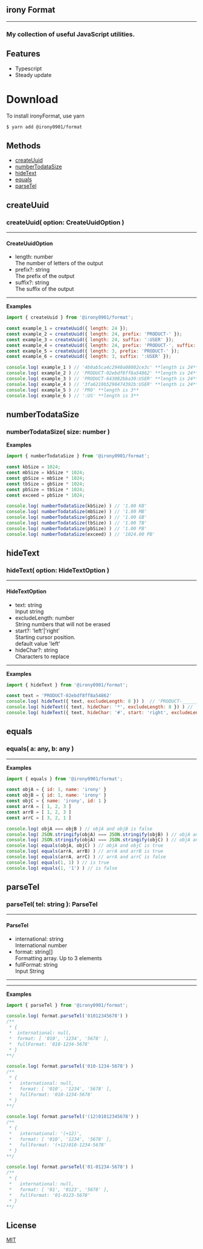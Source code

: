 ## irony Format
---
### My collection of useful JavaScript utilities.
## Features
* Typescript
* Steady update

# Download
To install ironyFormat, use yarn
```
$ yarn add @irony0901/format
```
## Methods
* [createUuid](#createUuid)
* [numberTodataSize](#numberTodataSize)
* [hideText](#hideText)
* [equals](#equals)
* [parseTel](#parseTel)

## createUuid
### createUuid( option: CreateUuidOption )
---
#### CreateUuidOption
- length: number   
  The number of letters of the output
- prefix?: string   
  The prefix of the output
- suffix?: string   
  The suffix of the output
---
**Examples**
``` javascript
import { createUuid } from '@irony0901/format';

const example_1 = createUuid({ length: 24 });
const example_2 = createUuid({ length: 24, prefix: 'PRODUCT-' });
const example_3 = createUuid({ length: 24, suffix: ':USER' });
const example_4 = createUuid({ length: 24, prefix: 'PRODUCT-', suffix: ':USER' });
const example_5 = createUuid({ length: 3, prefix: 'PRODUCT-' });
const example_6 = createUuid({ length: 3, suffix: ':USER' });

console.log( example_1 ) // '4b0ab5ca4c2940a08002ce3c' **length is 24**
console.log( example_2 ) // 'PRODUCT-02ebdf8ff8a54862' **length is 24**
console.log( example_3 ) // 'PRODUCT-643082bba30:USER' **length is 24**
console.log( example_4 ) // '3fa6219b5290474392b:USER' **length is 24**
console.log( example_5 ) // 'PRO' **length is 3**
console.log( example_6 ) // ':US' **length is 3**

```

## numberTodataSize
### numberTodataSize( size: number )
**Examples**
``` javascript
import { numberTodataSize } from '@irony0901/format';

const kbSize = 1024;
const mbSize = kbSize * 1024;
const gbSize = mbSize * 1024;
const tbSize = gbSize * 1024;
const pbSize = tbSize * 1024;
const exceed = pbSize * 1024;

console.log( numberTodataSize(kbSize) ) // '1.00 KB'
console.log( numberTodataSize(mbSize) ) // '1.00 MB'
console.log( numberTodataSize(gbSize) ) // '1.00 GB'
console.log( numberTodataSize(tbSize) ) // '1.00 TB'
console.log( numberTodataSize(pbSize) ) // '1.00 PB'
console.log( numberTodataSize(exceed) ) // '1024.00 PB'

```

## hideText
### hideText( option: HideTextOption )
---
#### HideTextOption
- text: string   
  Input string
- excludeLength: number   
  String numbers that will not be erased
- start?: 'left'|'right'   
  Starting cursor position.  
  default value 'left'
- hideChar?: string   
  Characters to replace
---
**Examples**
``` javascript
import { hideText } from '@irony0901/format';

const text = 'PRODUCT-02ebdf8ff8a54862'
console.log( hideText({ text, excludeLength: 8 }) )  // 'PRODUCT-________________'
console.log( hideText({ text, hideChar: '*', excludeLength: 8 }) ) // 'PRODUCT-****************'
console.log( hideText({ text, hideChar: '#', start: 'right', excludeLength: 8 }) ) // '################f8a54862'
```

## equals
### equals( a: any, b: any )
---
**Examples**
``` javascript
import { equals } from '@irony0901/format';

const objA = { id: 1, name: 'irony' }
const objB = { id: 1, name: 'irony' }
const objC = { name: 'irony', id: 1 }
const arrA = [ 1, 2, 3 ]
const arrB = [ 1, 2, 3 ]
const arrC = [ 3, 2, 1 ]

console.log( objA === objB ) // objA and objB is false
console.log( JSON.stringify(objA) === JSON.stringify(objB) ) // objA and objB is true
console.log( JSON.stringify(objA) === JSON.stringify(objC) ) // objA and objC is false
console.log( equals(objA, objC) ) // objA and objC is true
console.log( equals(arrA, arrB) ) // arrA and arrB is true
console.log( equals(arrA, arrC) ) // arrA and arrC is false
console.log( equals(1, 1) ) // is true
console.log( equals(1, '1') ) // is false

```

## parseTel
### parseTel( tel: string ): ParseTel
---
#### ParseTel
  - international: string   
  International number
  - format: string[]   
  Formatting array. Up to 3 elements
  - fullFormat: string   
  Input String

---
---
**Examples**
``` javascript
import { parseTel } from '@irony0901/format';

console.log( format.parseTel('01012345678') )
/**
 * {
 *  international: null,
 *  format: [ '010', '1234', '5678' ],
 *  fullFormat: '010-1234-5678'
 * }
**/

console.log( format.parseTel('010-1234-5678') )
/**
 * {
 *   international: null,
 *   format: [ '010', '1234', '5678' ],
 *   fullFormat: '010-1234-5678'
 * }
**/

console.log( format.parseTel('(12)01012345678') )
/**
 * {
 *   international: '(+12)',
 *   format: [ '010', '1234', '5678' ],
 *   fullFormat: '(+12)010-1234-5678'
 * }
**/

console.log( format.parseTel('01-01234-5678') )
/**
 * {
 *   international: null,
 *   format: [ '01', '0123', '5678' ],
 *   fullFormat: '01-0123-5678'
 * }
**/

```

## License
[MIT](LICENSE)